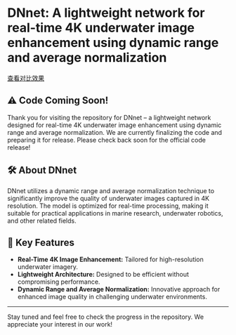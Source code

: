 ﻿# DNnet: A lightweight network for real-time 4K underwater image enhancement using dynamic range and average normalization

[查看对比效果](https://tian-yu-cao.github.io/DNnet-A-Lightweight-Network-For-Real-Time-4K-Underwater-Image-Enhancement/)


## ⚠️ Code Coming Soon!
Thank you for visiting the repository for DNnet – a lightweight network designed for real-time 4K underwater image enhancement using dynamic range and average normalization. We are currently finalizing the code and preparing it for release. Please check back soon for the official code release!

## 🛠️ About DNnet
DNnet utilizes a dynamic range and average normalization technique to significantly improve the quality of underwater images captured in 4K resolution. The model is optimized for real-time processing, making it suitable for practical applications in marine research, underwater robotics, and other related fields.

## 🚀 Key Features

* **Real-Time 4K Image Enhancement:** Tailored for high-resolution underwater imagery.
* **Lightweight Architecture:** Designed to be efficient without compromising performance.
* **Dynamic Range and Average Normalization:** Innovative approach for enhanced image quality in challenging underwater environments.

---

Stay tuned and feel free to check the progress in the repository. We appreciate your interest in our work!



